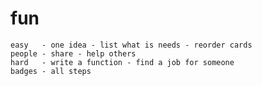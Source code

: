 # fun

    easy   - one idea - list what is needs - reorder cards
    people - share - help others
    hard   - write a function - find a job for someone
    badges - all steps 
